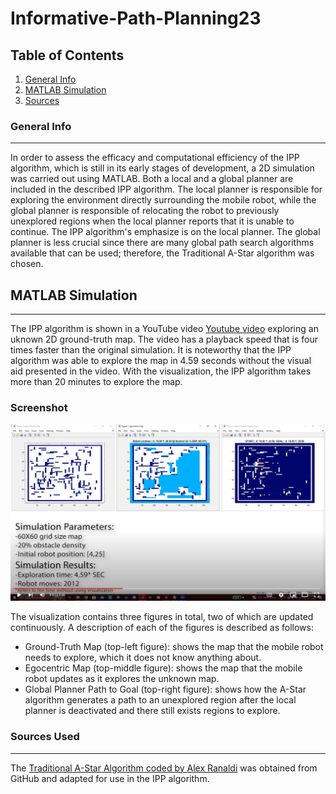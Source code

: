 # Informative-Path-Planning23

## Table of Contents
1. [General Info](#general-info)
2. [MATLAB Simulation](#matlab-simulation)
3. [Sources](sources-used)

### General Info
***
In order to assess the efficacy and computational efficiency of the IPP algorithm, which is still in its early stages of development, a 2D simulation was carried out using MATLAB. Both a local and a global planner are included in the described IPP algorithm. The local planner is responsible for exploring the environment directly surrounding the mobile robot, while the global planner is responsible of relocating the robot to previously unexplored regions when the local planner reports that it is unable to continue. The IPP algorithm's emphasize is on the local planner. The global planner is less crucial  since there are many global path search algorithms available that can be used; therefore, the Traditional A-Star algorithm  was chosen.



## MATLAB Simulation
***
The IPP algorithm is shown in a YouTube video [Youtube video](https://www.youtube.com/watch?v=P-ti5xr7GrM) exploring an uknown 2D ground-truth map. The video has a playback speed that is four times faster than the original simulation. It is noteworthy that the IPP algorithm was able to explore the map in 4.59 seconds without the visual aid presented in the video. With the visualization, the IPP algorithm takes more than 20 minutes to explore the map.
 
 ### Screenshot
![Image text](matlab-simulation-video.PNG)

The visualization contains three figures in total, two of which are updated continuously. A description of each of the figures is described as follows:

* Ground-Truth Map (top-left figure): shows the map that the mobile robot needs to explore, which it does not know anything about.
*  Egocentric Map (top-middle figure): shows the map that the mobile robot updates as it explores the unknown map.
*  Global Planner Path to Goal (top-right figure): shows how the A-Star algorithm generates a path to an unexplored region after the local planner is deactivated and there still exists regions to explore.


### Sources Used
***

The [Traditional A-Star Algorithm coded by Alex Ranaldi](https://github.com/alexranaldi/A_STAR.git) was obtained from GitHub and adapted for use in the IPP algorithm.
